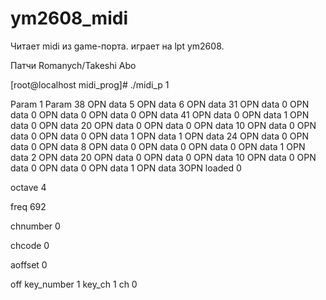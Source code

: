 # ym2608_midi

Читает midi из game-порта.
играет на lpt ym2608.

Патчи Romanych/Takeshi Abo

[root@localhost midi_prog]# ./midi_p 1

Param 1
Param 38
 OPN data 5 OPN data 6 OPN data 31 OPN data 0 OPN data 0 OPN data 0 OPN data 0 OPN data 41 OPN data 0 OPN data 1 OPN data 0 OPN data 20 OPN data 0 OPN data 0 OPN data 10 OPN data 0 OPN data 0 OPN data 0 OPN data 1 OPN data 1 OPN data 24 OPN data 0 OPN data 0 OPN data 8 OPN data 0 OPN data 0 OPN data 0 OPN data 1 OPN data 2 OPN data 20 OPN data 0 OPN data 0 OPN data 10 OPN data 0 OPN data 0 OPN data 0 OPN data 1 OPN data 3OPN loaded 0

octave 4


freq 692


chnumber 0

chcode 0

aoffset 0

off key_number 1
key_ch 1
ch 0


